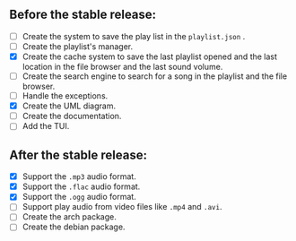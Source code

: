 ## Before the stable release:
- [ ] Create the system to save the play list in the `playlist.json` .
- [ ] Create the playlist's manager.
- [x] Create the cache system to save the last playlist opened and the last location in the file browser and the last sound volume.
- [ ] Create the search engine to search for a song in the playlist and the file browser.
- [ ] Handle the exceptions.
- [x] Create the UML diagram.
- [ ] Create the documentation.
- [ ] Add the TUI.

## After the stable release:
- [x] Support the `.mp3` audio format.
- [x] Support the `.flac` audio format.
- [x] Support the `.ogg` audio format.
- [ ] Support play audio from video files like `.mp4` and `.avi`.
- [ ] Create the arch package.
- [ ] Create the debian package.